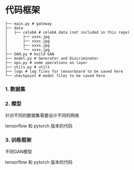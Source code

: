 # 代码框架

```
├── main.py # gateway
├── data
│   ├── celebA # celebA data (not included in this repo)
│       ├── xxxx.jpg
│       ├── xxxx.jpg
│       ├── xxxx.jpg
│       └── xxxx.jpg
├── GAN.py # build GAN
├── model.py # Generator and Discriminator
├── ops.py # some operations on layer
├── utils.py # utils
├── logs # log files for tensorboard to be saved here
└── checkpoint # model files to be saved here
```

### 1. 数据集



### 2. 模型

针对不同的数据集需要设计不同的网络



tensorflow 和 pytorch 版本的代码



### 3. 训练框架

不同GAN模型



tensorflow 和 pytorch 版本的代码